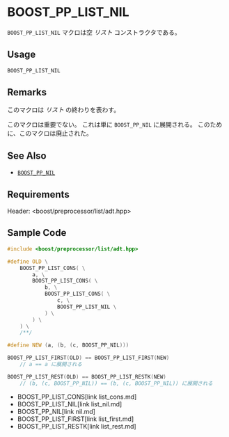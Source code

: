 # BOOST_PP_LIST_NIL

`BOOST_PP_LIST_NIL` マクロは空 *リスト* コンストラクタである。

## Usage

```cpp
BOOST_PP_LIST_NIL
```

## Remarks

このマクロは *リスト* の終わりを表わす。

このマクロは重要でない。
これは単に `BOOST_PP_NIL` に展開される。
このために、このマクロは廃止された。

## See Also

- [`BOOST_PP_NIL`](nil.md)

## Requirements

Header: &lt;boost/preprocessor/list/adt.hpp&gt;

## Sample Code

```cpp
#include <boost/preprocessor/list/adt.hpp>

#define OLD \
	BOOST_PP_LIST_CONS( \
		a, \
		BOOST_PP_LIST_CONS( \
			b, \
			BOOST_PP_LIST_CONS( \
				c, \
				BOOST_PP_LIST_NIL \
			) \
		) \
	) \
	/**/

#define NEW (a, (b, (c, BOOST_PP_NIL)))

BOOST_PP_LIST_FIRST(OLD) == BOOST_PP_LIST_FIRST(NEW)
	// a == a に展開される

BOOST_PP_LIST_REST(OLD) == BOOST_PP_LIST_RESTK(NEW)
	// (b, (c, BOOST_PP_NIL)) == (b, (c, BOOST_PP_NIL)) に展開される
```
* BOOST_PP_LIST_CONS[link list_cons.md]
* BOOST_PP_LIST_NIL[link list_nil.md]
* BOOST_PP_NIL[link nil.md]
* BOOST_PP_LIST_FIRST[link list_first.md]
* BOOST_PP_LIST_RESTK[link list_rest.md]


